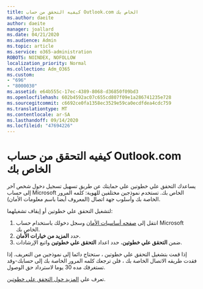 ```yaml
---
title: كيفيه التحقق من حساب Outlook.com الخاص بك
ms.author: daeite
author: daeite
manager: joallard
ms.date: 04/21/2020
ms.audience: Admin
ms.topic: article
ms.service: o365-administration
ROBOTS: NOINDEX, NOFOLLOW
localization_priority: Normal
ms.collection: Adm_O365
ms.custom:
- "696"
- "8000030"
ms.assetid: e64b555c-17ec-4389-8068-d36850f09bd3
ms.openlocfilehash: 602b4592ac07c655cd807f09e1a286741235e728
ms.sourcegitcommit: c6692ce0fa1358ec3529e59ca0ecdfdea4cdc759
ms.translationtype: MT
ms.contentlocale: ar-SA
ms.lasthandoff: 09/14/2020
ms.locfileid: "47694226"
---
```

# <a name="how-to-verify-your-outlookcom-account"></a>كيفيه التحقق من حساب Outlook.com الخاص بك

يساعدك التحقق علي خطوتين علي حمايتك عن طريق تسهيل تسجيل دخول شخص آخر إلى حساب Microsoft الخاص بك. تستخدم نموذجين مختلفين للهوية: كلمه المرور الخاصة بك وأسلوب جهة اتصال (المعروف أيضا باسم معلومات الأمان).
  
لتشغيل التحقق علي خطوتين أو إيقاف تشغيلهما:
  
1. انتقل إلى [صفحه أساسيات الأمان](https://go.microsoft.com/fwlink/?linkid=842325) وسجل دخولك باستخدام حساب Microsoft الخاص بك.
2. حدد **المزيد من خيارات الأمان**.
3. ضمن **التحقق علي خطوتين**، حدد اعداد **التحقق علي خطوتين** واتبع الإرشادات.

إذا قمت بتشغيل التحقق علي خطوتين ، ستحتاج دائما إلى نموذجين من التعريف. إذا فقدت طريقه الاتصال الخاصة بك ، فلن ترجعك كلمه المرور الخاصة بك إلى حسابك-وقد تستغرقك مده 30 يوما لاسترداد حق الوصول.
  
تعرف علي [المزيد حول التحقق علي خطوتين](https://go.microsoft.com/fwlink/?linkid=872270).
  